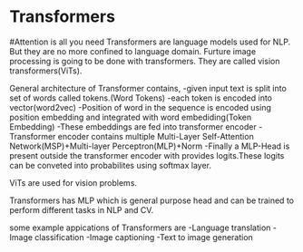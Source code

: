 # Transformers
#Attention is all you need
Transformers are language models used for NLP. But they are no more confined to language domain. Furture image processing is going to be done with transformers.
They are called vision transformers(ViTs).

General architecture of Transformer contains,
  -given input text is split into set of words called tokens.(Word Tokens)
  -each token is encoded into vector(word2vec) 
  -Position of word in the sequence is encoded using position embedding and integrated with word embediding(Token Embedding)
  -These embeddings are fed into transformer encoder
  -Transformer encoder contains multiple Multi-Layer Self-Attention Network(MSP)+Multi-layer Perceptron(MLP)+Norm
  -Finally a MLP-Head is present outside the transformer encoder with provides logits.These logits can be conveted into probabilites using softmax layer.
  
 ViTs are used for vision problems.
 
 Transformers has MLP which is general purpose head and can be trained to perform different tasks in NLP and CV.
 
 some example appications of Transformers are 
  -Language translation
  -Image classification
  -Image captioning
  -Text to image generation
